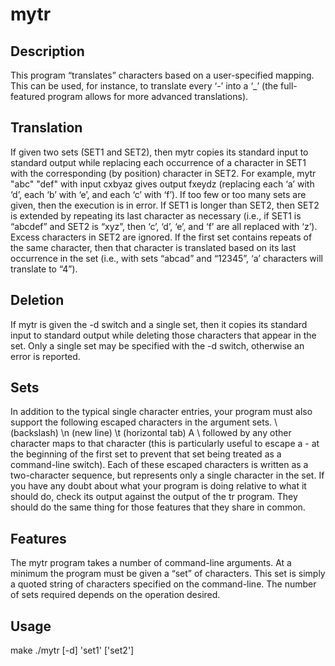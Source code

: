 # mytr
## Description
This program “translates” characters based on a user-specified mapping. This can be used, for instance, to translate every ‘-’ into a ‘_’ (the full-featured program allows for more advanced translations).
## Translation
If given two sets (SET1 and SET2), then mytr copies its standard input to standard output while replacing each
occurrence of a character in SET1 with the corresponding (by position) character in SET2. For example, mytr "abc"
"def" with input cxbyaz gives output fxeydz (replacing each ‘a’ with ‘d’, each ‘b’ with ‘e’, and each ‘c’ with ‘f’).
If too few or too many sets are given, then the execution is in error. If SET1 is longer than SET2, then SET2 is
extended by repeating its last character as necessary (i.e., if SET1 is “abcdef” and SET2 is “xyz”, then ‘c’, ‘d’, ‘e’, and ‘f’ are all replaced with ‘z’). Excess characters in SET2 are ignored.
If the first set contains repeats of the same character, then that character is translated based on its last
occurrence in the set (i.e., with sets “abcad” and “12345”, ‘a’ characters will translate to “4”).
##  Deletion
If mytr is given the -d switch and a single set, then it copies its standard input to standard output while deleting
those characters that appear in the set. Only a single set may be specified with the -d switch, otherwise an error is
reported.
## Sets
In addition to the typical single character entries, your program must also support the following escaped
characters in the argument sets.
\\ (backslash)
\n (new line)
\t (horizontal tab)
A \ followed by any other character maps to that character (this is particularly useful to escape a - at the beginning
of the first set to prevent that set being treated as a command-line switch).
Each of these escaped characters is written as a two-character sequence, but represents only a single character
in the set. If you have any doubt about what your program is doing relative to what it should do, check its output against the output of the tr program. They should do the same thing for those features that they share in common.

## Features
The mytr program takes a number of command-line arguments. At a minimum the program must be given a “set”
of characters. This set is simply a quoted string of characters specified on the command-line. The number of sets
required depends on the operation desired.

## Usage
make
./mytr [-d] 'set1' ['set2'] 
